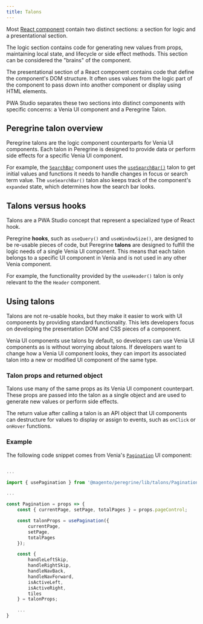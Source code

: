 ```yaml
---
title: Talons
---
```


<!-- TODO: Publish this topic under src/peregrine -->

Most [React component][] contain two distinct sections: a section for logic and a presentational section.

The logic section contains code for generating new values from props, maintaining local state, and lifecycle or side effect methods.
This section can be considered the "brains" of the component.

The presentational section of a React component contains code that define the component's DOM structure.
It often uses values from the logic part of the component to pass down into another component or display using HTML elements.

PWA Studio separates these two sections into distinct components with specific concerns: a Venia UI component and a Peregrine Talon.

## Peregrine talon overview

Peregrine talons are the logic component counterparts for Venia UI components.
Each talon in Peregrine is designed to provide data or perform side effects for a specific Venia UI component.

For example, the [`SearchBar`][] component uses the [`useSearchBar()`][] talon to get initial values and functions it needs to handle changes in focus or search term value.
The `useSearchBar()` talon also keeps track of the component's `expanded` state, which determines how the search bar looks.

## Talons versus hooks

Talons are a PWA Studio concept that represent a specialized type of React hook.

Peregrine **hooks**, such as `useQuery()` and `useWindowSize()`, are designed to be re-usable pieces of code, but
Peregrine **talons** are designed to fulfill the logic needs of a single Venia UI component.
This means that each talon belongs to a specific UI component in Venia and is not used in any other Venia component.

For example, the functionality provided by the `useHeader()` talon is only relevant to the the `Header` component.

## Using talons

Talons are not re-usable hooks, but
they make it easier to work with UI components by providing standard functionality.
This lets developers focus on developing the presentation DOM and CSS pieces of a component.

Venia UI components use talons by default, so
developers can use Venia UI components as is without worrying about talons.
If developers want to change how a Venia UI component looks, they can import its associated talon into a new or modified UI component of the same type.

### Talon props and returned object

Talons use many of the same props as its Venia UI component counterpart.
These props are passed into the talon as a single object and are used to generate new values or perform side effects.

The return value after calling a talon is an API object that UI components can destructure for values to display or assign to events, such as `onClick` or `onHover` functions.

### Example

The following code snippet comes from Venia's [`Pagination`][] UI component:

``` jsx

...

import { usePagination } from '@magento/peregrine/lib/talons/Pagination/usePagination';

...

const Pagination = props => {
    const { currentPage, setPage, totalPages } = props.pageControl;

    const talonProps = usePagination({
        currentPage,
        setPage,
        totalPages
    });

    const {
        handleLeftSkip,
        handleRightSkip,
        handleNavBack,
        handleNavForward,
        isActiveLeft,
        isActiveRight,
        tiles
    } = talonProps;

    ...
}
```

[react component]: https://reactjs.org/docs/components-and-props.html
[`usesearchbar()`]: https://github.com/magento/pwa-studio/blob/develop/packages/peregrine/lib/talons/SearchBar/useSearchBar.js
[`searchbar`]: https://github.com/magento/pwa-studio/blob/develop/packages/venia-ui/lib/components/SearchBar/searchBar.js
[`pagination`]: https://github.com/magento/pwa-studio/blob/develop/packages/venia-ui/lib/components/Pagination/pagination.js
